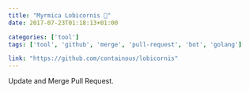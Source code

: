 ```yaml
---
title: "Myrmica Lobicornis 🐜"
date: 2017-07-23T01:18:13+01:00

categories: ['tool']
tags: ['tool', 'github', 'merge', 'pull-request', 'bot', 'golang']

link: "https://github.com/containous/lobicornis"
---
```

Update and Merge Pull Request.

<!--more-->
